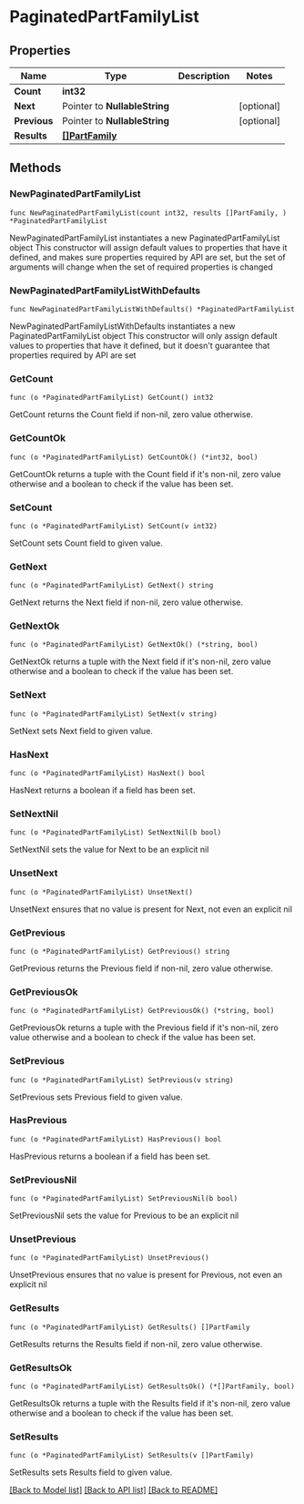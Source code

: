 # PaginatedPartFamilyList

## Properties

Name | Type | Description | Notes
------------ | ------------- | ------------- | -------------
**Count** | **int32** |  | 
**Next** | Pointer to **NullableString** |  | [optional] 
**Previous** | Pointer to **NullableString** |  | [optional] 
**Results** | [**[]PartFamily**](PartFamily.md) |  | 

## Methods

### NewPaginatedPartFamilyList

`func NewPaginatedPartFamilyList(count int32, results []PartFamily, ) *PaginatedPartFamilyList`

NewPaginatedPartFamilyList instantiates a new PaginatedPartFamilyList object
This constructor will assign default values to properties that have it defined,
and makes sure properties required by API are set, but the set of arguments
will change when the set of required properties is changed

### NewPaginatedPartFamilyListWithDefaults

`func NewPaginatedPartFamilyListWithDefaults() *PaginatedPartFamilyList`

NewPaginatedPartFamilyListWithDefaults instantiates a new PaginatedPartFamilyList object
This constructor will only assign default values to properties that have it defined,
but it doesn't guarantee that properties required by API are set

### GetCount

`func (o *PaginatedPartFamilyList) GetCount() int32`

GetCount returns the Count field if non-nil, zero value otherwise.

### GetCountOk

`func (o *PaginatedPartFamilyList) GetCountOk() (*int32, bool)`

GetCountOk returns a tuple with the Count field if it's non-nil, zero value otherwise
and a boolean to check if the value has been set.

### SetCount

`func (o *PaginatedPartFamilyList) SetCount(v int32)`

SetCount sets Count field to given value.


### GetNext

`func (o *PaginatedPartFamilyList) GetNext() string`

GetNext returns the Next field if non-nil, zero value otherwise.

### GetNextOk

`func (o *PaginatedPartFamilyList) GetNextOk() (*string, bool)`

GetNextOk returns a tuple with the Next field if it's non-nil, zero value otherwise
and a boolean to check if the value has been set.

### SetNext

`func (o *PaginatedPartFamilyList) SetNext(v string)`

SetNext sets Next field to given value.

### HasNext

`func (o *PaginatedPartFamilyList) HasNext() bool`

HasNext returns a boolean if a field has been set.

### SetNextNil

`func (o *PaginatedPartFamilyList) SetNextNil(b bool)`

 SetNextNil sets the value for Next to be an explicit nil

### UnsetNext
`func (o *PaginatedPartFamilyList) UnsetNext()`

UnsetNext ensures that no value is present for Next, not even an explicit nil
### GetPrevious

`func (o *PaginatedPartFamilyList) GetPrevious() string`

GetPrevious returns the Previous field if non-nil, zero value otherwise.

### GetPreviousOk

`func (o *PaginatedPartFamilyList) GetPreviousOk() (*string, bool)`

GetPreviousOk returns a tuple with the Previous field if it's non-nil, zero value otherwise
and a boolean to check if the value has been set.

### SetPrevious

`func (o *PaginatedPartFamilyList) SetPrevious(v string)`

SetPrevious sets Previous field to given value.

### HasPrevious

`func (o *PaginatedPartFamilyList) HasPrevious() bool`

HasPrevious returns a boolean if a field has been set.

### SetPreviousNil

`func (o *PaginatedPartFamilyList) SetPreviousNil(b bool)`

 SetPreviousNil sets the value for Previous to be an explicit nil

### UnsetPrevious
`func (o *PaginatedPartFamilyList) UnsetPrevious()`

UnsetPrevious ensures that no value is present for Previous, not even an explicit nil
### GetResults

`func (o *PaginatedPartFamilyList) GetResults() []PartFamily`

GetResults returns the Results field if non-nil, zero value otherwise.

### GetResultsOk

`func (o *PaginatedPartFamilyList) GetResultsOk() (*[]PartFamily, bool)`

GetResultsOk returns a tuple with the Results field if it's non-nil, zero value otherwise
and a boolean to check if the value has been set.

### SetResults

`func (o *PaginatedPartFamilyList) SetResults(v []PartFamily)`

SetResults sets Results field to given value.



[[Back to Model list]](../README.md#documentation-for-models) [[Back to API list]](../README.md#documentation-for-api-endpoints) [[Back to README]](../README.md)


